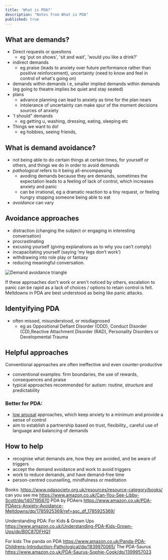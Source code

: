 ```yaml
---
title: 'What is PDA?'
description: "Notes from What is PDA"
published: true
---
```


<script>

  import demandAvoidanceTriangle from './what-is-pda/Demand-Avoidance-triangle-website.webp';

  </script>


## What are demands?

- Direct requests or questions
    - eg 'put on shows', 'sit and wait', 'would you like a drink?'
- indirect demands
    - eg praise (leads to anxiety over future performance rather than positive reinforcement), uncertainty (need to know and feel in control of what's going on)
- demands within demands
    i e, smaller implied demands within demands (eg going to theatre implies be quiet and stay seated)
- plans
  - advance planning can lead to anxiety as time for the plan nears
  - intolerance of uncertainty can make spur of the moment decisions sources of anxiety
- 'I should" demands
    - eg getting u, washing, dressing, eating, sleeping etc
- Things we want to do!
    - eg hobbies, seeing friends,

## What is demand avoidance?

- not being able to do certain things at certain times, for yourself or others, and things we do in order to avoid demands
- _pathological_ refers to it being all-encompassing
  - avoding demands because they are demands, sometimes the expectation leads to a feeling of lack of control, which increases anxiety and panic
  - can be irrational, eg a dramatic reaction to a tiny request, or feeling hungry stopping someone being able to eat
- _avoidance_ can vary

## Avoidance approaches
- distraction (changing the subject or engaging in interesting conversation)
- procrastinating
- excusing yourself (giving explanations as to why you can’t comply)
- incapacitating yourself (saying ‘my legs don’t work’)
- withdrawing into role play or fantasy
- reducing meaningful conversation.

<img src={demandAvoidanceTriangle} alt="Demand avoidance triangle">

If these approaches don't work or aren't noticed by others, escalation to panic can be rapid as a lack of choices / options to retain control is felt. Meltdowns in PDA are best understood as being like panic attacks.

## Identyifying PDA
- often missed, misunderstood, or misdiagnosed
  - eg as Oppositional Defiant Disorder (ODD), Conduct Disorder (CD),Reactive Attachment Disorder (RAD), Personality Disorders or Developmental Trauma

## Helpful approaches
Conventional approaches are often ineffective and even counter-productive
- conventional examples: firm boundaries, the use of rewards, consequences and praise
- typical approaches recommended for autism: routine, structure and predictability

### Better for PDA:
- [low arousal](https://www.lowarousal.com/) approaches, which keep anxiety to a minimum and provide a sense of control
- aim to establish a partnership based on trust, flexibility,, careful use of language and balancing of demands


## How to help
- recognise what demands are, how they are avoided, and be aware of triggers
- accept the demand avoidance and work to avoid triggers
- work to reduce demands, and have demand-free time
- person-centred counselling, mindfulness or meditation



Books:
https://www.pdasociety.org.uk/resources/resource-category/books/
can you see me https://www.amazon.co.uk/Can-You-See-Libby-Scott/dp/1407195670
PDA by PDAers https://www.amazon.co.uk/PDA-PDAers-Anxiety-Avoidance-Meltdowns/dp/1785925369/ref=asc_df_1785925369/

Understanding PDA: For Kids & Grown Ups https://www.amazon.co.uk/Understanding-PDA-Kids-Grown-Ups/dp/B0C87DFHQ1

For kids
The panda on PDA https://www.amazon.co.uk/Panda-PDA-Childrens-Introduction-Pathological/dp/1839970065/
The PDA-Saurus https://www.amazon.co.uk/PDA-Saurus-Sophie-Cook/dp/1399957023
